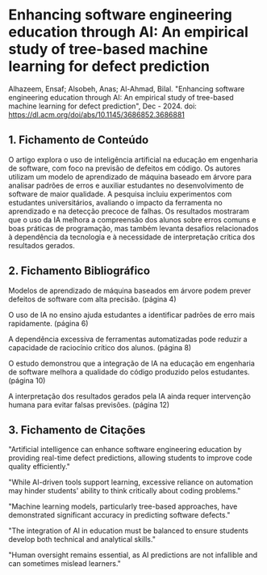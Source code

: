 # Enhancing software engineering education through AI: An empirical study of tree-based machine learning for defect prediction

Alhazeem, Ensaf; Alsobeh, Anas; Al-Ahmad, Bilal. "Enhancing software engineering education through AI: An empirical study of tree-based machine learning for defect prediction", 
Dec - 2024. doi: https://dl.acm.org/doi/abs/10.1145/3686852.3686881

## 1. Fichamento de Conteúdo

O artigo explora o uso de inteligência artificial na educação em engenharia de software, com foco na previsão de defeitos em código. Os autores utilizam um modelo de aprendizado de máquina baseado em árvore para analisar padrões de erros e auxiliar estudantes no desenvolvimento de software de maior qualidade. A pesquisa incluiu experimentos com estudantes universitários, avaliando o impacto da ferramenta no aprendizado e na detecção precoce de falhas. Os resultados mostraram que o uso da IA melhora a compreensão dos alunos sobre erros comuns e boas práticas de programação, mas também levanta desafios relacionados à dependência da tecnologia e à necessidade de interpretação crítica dos resultados gerados.

## 2. Fichamento Bibliográfico 

Modelos de aprendizado de máquina baseados em árvore podem prever defeitos de software com alta precisão. (página 4)

O uso de IA no ensino ajuda estudantes a identificar padrões de erro mais rapidamente. (página 6)

A dependência excessiva de ferramentas automatizadas pode reduzir a capacidade de raciocínio crítico dos alunos. (página 8)

O estudo demonstrou que a integração de IA na educação em engenharia de software melhora a qualidade do código produzido pelos estudantes. (página 10)

A interpretação dos resultados gerados pela IA ainda requer intervenção humana para evitar falsas previsões. (página 12)

## 3. Fichamento de Citações 

"Artificial intelligence can enhance software engineering education by providing real-time defect predictions, allowing students to improve code quality efficiently."

"While AI-driven tools support learning, excessive reliance on automation may hinder students' ability to think critically about coding problems."

"Machine learning models, particularly tree-based approaches, have demonstrated significant accuracy in predicting software defects."

"The integration of AI in education must be balanced to ensure students develop both technical and analytical skills."

"Human oversight remains essential, as AI predictions are not infallible and can sometimes mislead learners."